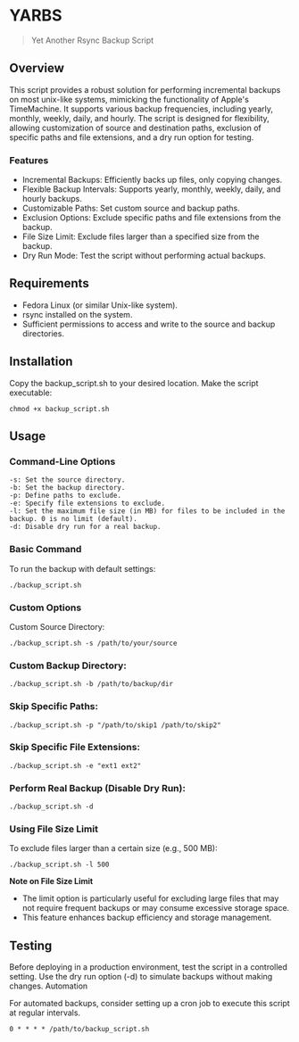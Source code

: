 # YARBS

> Yet Another Rsync Backup Script

## Overview

This script provides a robust solution for performing incremental backups on most unix-like systems, mimicking the functionality of Apple's TimeMachine. It supports various backup frequencies, including yearly, monthly, weekly, daily, and hourly. The script is designed for flexibility, allowing customization of source and destination paths, exclusion of specific paths and file extensions, and a dry run option for testing.

### Features

* Incremental Backups: Efficiently backs up files, only copying changes.
* Flexible Backup Intervals: Supports yearly, monthly, weekly, daily, and hourly backups.
* Customizable Paths: Set custom source and backup paths.
* Exclusion Options: Exclude specific paths and file extensions from the backup.
* File Size Limit: Exclude files larger than a specified size from the backup.
* Dry Run Mode: Test the script without performing actual backups.

## Requirements

* Fedora Linux (or similar Unix-like system).
* rsync installed on the system.
* Sufficient permissions to access and write to the source and backup directories.

## Installation

Copy the backup_script.sh to your desired location.
Make the script executable:

```
chmod +x backup_script.sh
```

## Usage

### Command-Line Options

```
-s: Set the source directory.
-b: Set the backup directory.
-p: Define paths to exclude.
-e: Specify file extensions to exclude.
-l: Set the maximum file size (in MB) for files to be included in the backup. 0 is no limit (default).
-d: Disable dry run for a real backup.
```

### Basic Command

To run the backup with default settings:

```
./backup_script.sh
```

### Custom Options

Custom Source Directory:

```
./backup_script.sh -s /path/to/your/source
```

### Custom Backup Directory:

```
./backup_script.sh -b /path/to/backup/dir
```

### Skip Specific Paths:

```
./backup_script.sh -p "/path/to/skip1 /path/to/skip2"
```

### Skip Specific File Extensions:

```
./backup_script.sh -e "ext1 ext2"
```

### Perform Real Backup (Disable Dry Run):

```
./backup_script.sh -d
```

### Using File Size Limit

To exclude files larger than a certain size (e.g., 500 MB):

```
./backup_script.sh -l 500
```
**Note on File Size Limit**

* The limit option is particularly useful for excluding large files that may not require frequent backups or may consume excessive storage space.
* This feature enhances backup efficiency and storage management.

## Testing

Before deploying in a production environment, test the script in a controlled setting. Use the dry run option (-d) to simulate backups without making changes.
Automation

For automated backups, consider setting up a cron job to execute this script at regular intervals.

```
0 * * * * /path/to/backup_script.sh
```
